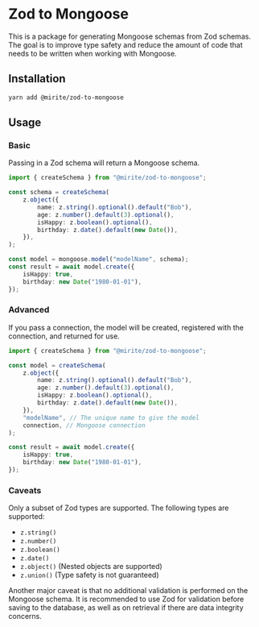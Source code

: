 # Zod to Mongoose

This is a package for generating Mongoose schemas from Zod schemas. The goal is to improve type safety and reduce the amount of code that needs to be written when working with Mongoose.

## Installation

```bash
yarn add @mirite/zod-to-mongoose
```

## Usage

### Basic

Passing in a Zod schema will return a Mongoose schema.

```typescript
import { createSchema } from "@mirite/zod-to-mongoose";

const schema = createSchema(
    z.object({
        name: z.string().optional().default("Bob"),
        age: z.number().default(3).optional(),
        isHappy: z.boolean().optional(),
        birthday: z.date().default(new Date()),
    }),
);

const model = mongoose.model("modelName", schema);
const result = await model.create({
    isHappy: true,
    birthday: new Date("1980-01-01"),
});
```

### Advanced

If you pass a connection, the model will be created, registered with the connection, and returned for use.

```typescript
import { createSchema } from "@mirite/zod-to-mongoose";

const model = createSchema(
    z.object({
        name: z.string().optional().default("Bob"),
        age: z.number().default(3).optional(),
        isHappy: z.boolean().optional(),
        birthday: z.date().default(new Date()),
    }),
    "modelName", // The unique name to give the model
    connection, // Mongoose connection
);

const result = await model.create({
    isHappy: true,
    birthday: new Date("1980-01-01"),
});
```

### Caveats

Only a subset of Zod types are supported. The following types are supported:

- `z.string()`
- `z.number()`
- `z.boolean()`
- `z.date()`
- `z.object()` (Nested objects are supported)
- `z.union()` (Type safety is not guaranteed)

Another major caveat is that no additional validation is performed on the Mongoose schema. It is recommended to use Zod for validation before saving to the database, as well as on retrieval if there are data integrity concerns.
